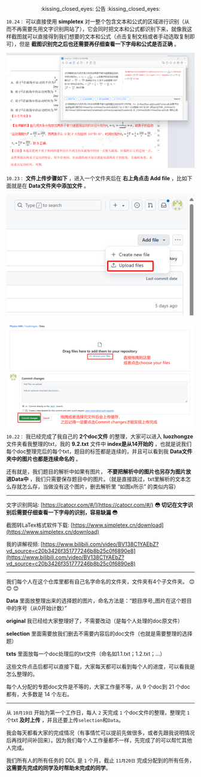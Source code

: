 <p align="center">  
:kissing_closed_eyes:  公告  :kissing_closed_eyes:
</p>  

``10.24：`` 可以直接使用 **simpletex** 对一整个包含文本和公式的区域进行识别（从而不再需要先用文字识别网站了），它会同时把文本和公式都识别下来，就像我这样截图就可以直接得到我们想要的文本和公式（点击复制文档或者手动选取复制即可），但是 **截图识别完之后也还需要再仔细查看一下字母和公式是否正确** 。

![step](./luozhongze/406b0db93833a62c302e6e3967771bb.png)

``10.23：`` **文件上传步骤如下** ，进入一个文件夹后在 **右上角点击 Add file** ，比如下面就是在 **Data文件夹中添加文件** 。

![step1](./luozhongze/08900a47c337732db942c633e21f739.png)

![step2](./luozhongze/e92bd5398c6076acaf4b3a33dd8a098.png)

``10.22：`` 我已经完成了我自己的 **2个doc文件** 的整理，大家可以进入 **luozhongze** 文件夹看我整理的txt，我的 **9.2.txt** 文件中 **index是从14开始的** ，也就是说我们每个doc整理完后的每个txt，题目的标签都是连续的，并且可以看到我 **Data文件夹中的图片也都是连续命名的** 。

还有就是，我们题目的解析中如果有图片， **不要把解析中的图片也另存为图片放进Data中** ，我们只需要保存题目中的图片。（就是直接跳过，txt里解析的文本怎么存就怎么存，当做没有这个图片，删去解析里 “如图x所示” 的类似内容）

***
文字识别网站: [https://catocr.com/#/](https://catocr.com/#/) **:flushed:  切记在文字识别后需要仔细查看一下字母的识别，容易缺漏  :flushed:**

截图转LaTex格式软件下载: [https://www.simpletex.cn/download](https://www.simpletex.cn/download)

我的讲解视频: [https://www.bilibili.com/video/BV138C1YAEbZ?vd_source=c20b3426f351777246b8b25c0f6890e8](https://www.bilibili.com/video/BV138C1YAEbZ?vd_source=c20b3426f351777246b8b25c0f6890e8)
***

我们每个人在这个仓库里都有自己名字命名的文件夹，文件夹有4个子文件夹。 :blush:  :blush:  :blush:

**Data** 里面放整理出来的选择题的图片，命名方法是：“题目序号_图片在这个题目中的序号（从0开始计数）”

**original** 我已经给大家整理好了，不需要改动（是每个人处理的doc原文件）

**selection** 里面需要放我们删去不需要内容后的doc文件（也就是需要整理的选择题）

**txts** 里面放每一个doc处理后的txt文件（命名如1.1.txt；1.2.txt；...）

这些文件点击后都可以直接下载，大家每天都可以看到每个人的进度，可以看我是怎么整理的。

每个人分配的专题doc文件是不等的，大家工作量不等，从 9 个doc到 21 个doc都有，大多数是 14 个左右。
***

从 ``10月19日`` 开始为第一个工作日，每人 ``2`` 天完成 ``1`` 个doc文件的整理，整理完 ``1`` 个txt **及时上传** ，并且还要上传``selection``和``Data``。

我会每天都看大家的完成情况（有事情忙可以提前先做很多，或者先跟我说明情况后再找时间补回来）。因为我们每个人工作量都不一样，先完成了的可以帮忙其他人完成。

我们所有人的所有任务的 DDL 是 ``1`` 个月，截止 ``11月20日`` 完成分配到的所有任务，**这需要先完成的同学及时帮助未完成的同学**。
